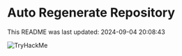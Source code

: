 # Auto Regenerate Repository

This README was last updated: 2024-09-04 20:08:43

 ![TryHackMe](https://tryhackme.com/badge/533634)